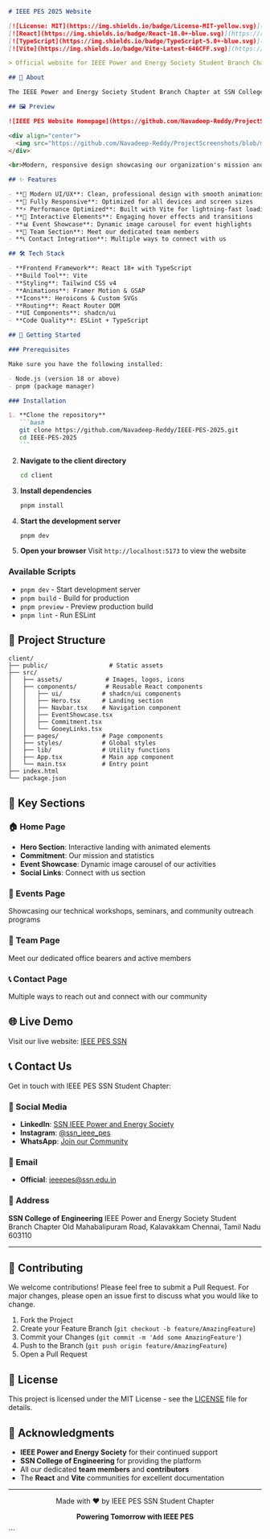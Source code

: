 ````md
# IEEE PES 2025 Website

[![License: MIT](https://img.shields.io/badge/License-MIT-yellow.svg)](https://opensource.org/licenses/MIT)
[![React](https://img.shields.io/badge/React-18.0+-blue.svg)](https://reactjs.org/)
[![TypeScript](https://img.shields.io/badge/TypeScript-5.0+-blue.svg)](https://www.typescriptlang.org/)
[![Vite](https://img.shields.io/badge/Vite-Latest-646CFF.svg)](https://vitejs.dev/)

> Official website for IEEE Power and Energy Society Student Branch Chapter at SSN College of Engineering

## 🌟 About

The IEEE Power and Energy Society Student Branch Chapter at SSN College of Engineering is dedicated to advancing the field of power and energy engineering through innovative programs, technical workshops, and industry collaborations. Our website serves as a digital hub for our community, showcasing our events, team, and commitment to empowering the next generation of engineers.

## 🖼️ Preview

![IEEE PES Website Homepage](https://github.com/Navadeep-Reddy/ProjectScreenshots/blob/main/IEEE_PES/Screenshot%20From%202025-06-29%2016-04-24.png?raw=true)

<div align="center">
  <img src="https://github.com/Navadeep-Reddy/ProjectScreenshots/blob/main/IEEE_PES/Screenshot%20From%202025-06-29%2016-04-12.png?raw=true" alt="IEEE PES Section Screenshot" />
</div>

<br>Modern, responsive design showcasing our organization's mission and activities\*

## ✨ Features

- **🎨 Modern UI/UX**: Clean, professional design with smooth animations
- **📱 Fully Responsive**: Optimized for all devices and screen sizes
- **⚡ Performance Optimized**: Built with Vite for lightning-fast loading
- **🎯 Interactive Elements**: Engaging hover effects and transitions
- **📊 Event Showcase**: Dynamic image carousel for event highlights
- **👥 Team Section**: Meet our dedicated team members
- **📞 Contact Integration**: Multiple ways to connect with us

## 🛠️ Tech Stack

- **Frontend Framework**: React 18+ with TypeScript
- **Build Tool**: Vite
- **Styling**: Tailwind CSS v4
- **Animations**: Framer Motion & GSAP
- **Icons**: Heroicons & Custom SVGs
- **Routing**: React Router DOM
- **UI Components**: shadcn/ui
- **Code Quality**: ESLint + TypeScript

## 🚀 Getting Started

### Prerequisites

Make sure you have the following installed:

- Node.js (version 18 or above)
- pnpm (package manager)

### Installation

1. **Clone the repository**
   ```bash
   git clone https://github.com/Navadeep-Reddy/IEEE-PES-2025.git
   cd IEEE-PES-2025
   ```
````

2. **Navigate to the client directory**

   ```bash
   cd client
   ```

3. **Install dependencies**

   ```bash
   pnpm install
   ```

4. **Start the development server**

   ```bash
   pnpm dev
   ```

5. **Open your browser**
   Visit `http://localhost:5173` to view the website

### Available Scripts

- `pnpm dev` - Start development server
- `pnpm build` - Build for production
- `pnpm preview` - Preview production build
- `pnpm lint` - Run ESLint

## 📁 Project Structure

```
client/
├── public/                 # Static assets
├── src/
│   ├── assets/            # Images, logos, icons
│   ├── components/        # Reusable React components
│   │   ├── ui/           # shadcn/ui components
│   │   ├── Hero.tsx      # Landing section
│   │   ├── Navbar.tsx    # Navigation component
│   │   ├── EventShowcase.tsx
│   │   ├── Commitment.tsx
│   │   └── GooeyLinks.tsx
│   ├── pages/            # Page components
│   ├── styles/           # Global styles
│   ├── lib/              # Utility functions
│   ├── App.tsx           # Main app component
│   └── main.tsx          # Entry point
├── index.html
└── package.json
```

## 🎯 Key Sections

### 🏠 Home Page

- **Hero Section**: Interactive landing with animated elements
- **Commitment**: Our mission and statistics
- **Event Showcase**: Dynamic image carousel of our activities
- **Social Links**: Connect with us section

### 📅 Events Page

Showcasing our technical workshops, seminars, and community outreach programs

### 👥 Team Page

Meet our dedicated office bearers and active members

### 📞 Contact Page

Multiple ways to reach out and connect with our community

## 🌐 Live Demo

Visit our live website: [IEEE PES SSN](https://ieee-pes-2025.vercel.app/)

## 📞 Contact Us

Get in touch with IEEE PES SSN Student Chapter:

### 🔗 Social Media

- **LinkedIn**: [SSN IEEE Power and Energy Society](https://www.linkedin.com/company/ssn-ieee-power-and-energy-society/)
- **Instagram**: [@ssn_ieee_pes](https://www.instagram.com/ssn_ieee_pes/)
- **WhatsApp**: [Join our Community](https://chat.whatsapp.com/J0g0LcJ1c6V0b53r6klv8F)

### 📧 Email

- **Official**: [ieeepes@ssn.edu.in](mailto:ieeepes@ssn.edu.in)

### 🏢 Address

**SSN College of Engineering**
IEEE Power and Energy Society Student Branch Chapter
Old Mahabalipuram Road, Kalavakkam
Chennai, Tamil Nadu 603110

---

## 🤝 Contributing

We welcome contributions! Please feel free to submit a Pull Request. For major changes, please open an issue first to discuss what you would like to change.

1. Fork the Project
2. Create your Feature Branch (`git checkout -b feature/AmazingFeature`)
3. Commit your Changes (`git commit -m 'Add some AmazingFeature'`)
4. Push to the Branch (`git push origin feature/AmazingFeature`)
5. Open a Pull Request

## 📄 License

This project is licensed under the MIT License - see the [LICENSE](LICENSE) file for details.

## 🙏 Acknowledgments

- **IEEE Power and Energy Society** for their continued support
- **SSN College of Engineering** for providing the platform
- All our dedicated **team members** and **contributors**
- The **React** and **Vite** communities for excellent documentation

---

<div align="center">
  <p>Made with ❤️ by IEEE PES SSN Student Chapter</p>
  <p>
    <strong>Powering Tomorrow with IEEE PES</strong>
  </p>
</div>
```
